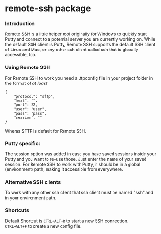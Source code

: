 # remote-ssh package

### Introduction
Remote SSH is a little helper tool originally for Windows to quickly start Putty and connect to a potential server you are currently working on.
While the default SSH client is Putty, Remote SSH supports the default SSH client of Linux and Mac, or any other ssh client called ssh that is globally accessible, too.

### Using Remote SSH
For Remote SSH to work you need a .ftpconfig file in your project folder in the format of _at least_
```
{
    "protocol": "sftp",
    "host": "",
    "port": 22,
    "user": "user",
    "pass": "pass",
	"session": ""
}
```

Wheras SFTP is default for Remote SSH.

### Putty specific:
The session option was added in case you have saved sessions inside your Putty and you want to re-use those. Just enter the name of your saved session.
For Remote SSH to work with Putty, it should be in a global (environment) path, making it accessible from everywhere.
  
### Alternative SSH clients
To work with any other ssh client that ssh client must be named "ssh" and in your environment path.

### Shortcuts
Default Shortcut is `CTRL+ALT+R` to start a new SSH connection.  
`CTRL+ALT+F` to create a new config file.
